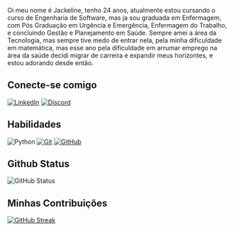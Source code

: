Oi meu nome é Jackeline, tenho 24 anos, atualmente estou cursando o curso de Engenharia de Software, mas ja sou graduada em Enfermagem, com Pós Graduação em Urgência e Emergência, Enfermagem do Trabalho, e concluindo Gestão e Planejamento em Saúde. 
Sempre amei a área da Tecnologia, mas sempre tive medo de entrar nela, pela minha dificuldade em matemática, mas esse ano pela dificuldade em arrumar emprego na área da saúde decidi migrar de carreira e expandir meus horizontes, e estou adorando desde então. 
## Conecte-se comigo
[![LinkedIn](https://img.shields.io/badge/LinkedIn-ec63a1?style=for-the-badge&logo=linkedin&logoColor=fff)](https://www.linkedin.com/in/santosjackeline/)
[![Discord](https://img.shields.io/badge/Discord-ec63a1?style=for-the-badge&logo=discord&logoColor=fff)](https://www.discord.com/)

## Habilidades
![Python](https://img.shields.io/badge/Python-ec63a1?style=for-the-badge&logo=python&logoColor=fff)
[![Git](https://img.shields.io/badge/git-ec63a1?style=for-the-badge&logo=git&logoColor=fff)](https://git-scm.com/doc)
[![GitHub](https://img.shields.io/badge/GitHub-ec63a1?style=for-the-badge&logogithub&logoColor=fff)](https://github.com/santosjackeline)

## Github Status
![GitHub Status](https://github-readme-stats.vercel.app/api?username=santosjackeline&theme=transparent&bg_color=ec63a1&border_color=fff&show_icons=true&icon_color=fff&text_color=fff&hide_title=true&hide=stars)

## Minhas Contribuições
[![GitHub Streak](https://streak-stats.demolab.com/?user=SEUUSERNAME&theme=bear&background=000&border=30A3DC&dates=FFF)](https://git.io/streak-stats)
